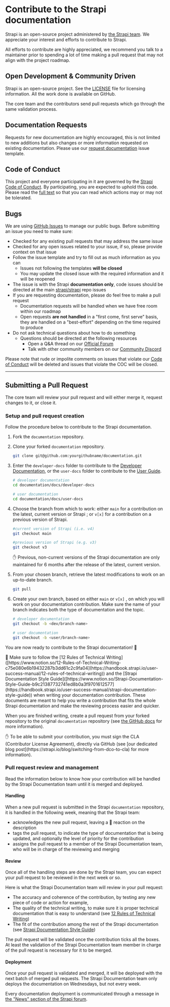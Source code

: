 # Contribute to the Strapi documentation

Strapi is an open-source project administered by [the Strapi team](https://strapi.io/company). We appreciate your interest and efforts to contribute to Strapi.

All efforts to contribute are highly appreciated, we recommend you talk to a maintainer prior to spending a lot of time making a pull request that may not align with the project roadmap.

## Open Development & Community Driven

Strapi is an open-source project. See the [LICENSE](https://github.com/strapi/documentation/blob/main/LICENSE) file for licensing information. All the work done is available on GitHub.

The core team and the contributors send pull requests which go through the same validation process.

## Documentation Requests

Requests for new documentation are highly encouraged, this is not limited to new additions but also changes or more information requested on existing documentation. Please use our [request documentation](https://github.com/strapi/documentation/issues/new?template=DOC_REQUEST.md&title%5B%5D=REQUEST) issue template.

## Code of Conduct

This project and everyone participating in it are governed by the [Strapi Code of Conduct](CODE_OF_CONDUCT.md). By participating, you are expected to uphold this code. Please read the [full text](CODE_OF_CONDUCT.md) so that you can read which actions may or may not be tolerated.

## Bugs

We are using [GitHub Issues](https://github.com/strapi/documentation/issues) to manage our public bugs. Before submitting an issue you need to make sure:

- Checked for any existing pull requests that may address the same issue
- Checked for any open issues related to your issue, if so, please provide context on that issue
- Follow the issue template and try to fill out as much information as you can
  - Issues not following the templates **will be closed**
  - You may update the closed issue with the required information and it will be reopened
- The issue is with the Strapi **documentation only**, code issues should be directed at the main [strapi/strapi](https://github.com/strapi/strapi) repo issues
- If you are requesting documentation, please do feel free to make a pull request
  - Documentation requests will be handled when we have free room within our roadmap
  - Open requests **are not handled** in a "first come, first serve" basis, they are handled on a "best-effort" depending on the time required to produce
- Do not ask technical questions about how to do something
  - Questions should be directed at the following resources
    - Open a Q&A thread on our [Official Forum](https://forum.strapi.io)
    - Talk with other community members on our [Community Discord](https://discord.strapi.io)

Please note that rude or impolite comments on issues that violate our [Code of Conduct](./CODE_OF_CONDUCT.md) will be deleted and issues that violate the COC will be closed.

---

## Submitting a Pull Request

The core team will review your pull request and will either merge it, request changes to it, or close it.

### Setup and pull request creation

Follow the procedure below to contribute to the Strapi documentation.

1. Fork the `documentation` repository.
2. Clone your forked `documentation` repository.
    
    ```bash
    git clone git@github.com:yourgithubname/documentation.git
    ```
    
3. Enter the `developer-docs` folder to contribute to the [Developer Documentation](https://strapi.io/documentation/developer-docs/latest/getting-started/introduction.html), or the `user-docs` folder to contribute to the [User Guide](https://strapi.io/documentation/user-docs/latest/getting-started/introduction.html).
    
    ```bash
    # developer documentation
    cd documentation/docs/developer-docs
    
    # user documentation
    cd documentation/docs/user-docs
    ```
    
4. Choose the branch from which to work: either `main` for a contribution on the latest, current version or Strapi ; or `v[x]` for a contribution on a previous version of Strapi.
    
    ```bash
    #current version of Strapi (i.e. v4)
    git checkout main
    
    #previous version of Strapi (e.g. v3)
    git checkout v3
    ```
    
    <aside>
    ✋ Previous, non-current versions of the Strapi documentation are only maintained for 6 months after the release of the latest, current version.
    
    </aside>
    
5. From your chosen branch, retrieve the latest modifications to work on an up-to-date branch.
    
    ```bash
    git pull
    ```
    
6. Create your own branch, based on either `main` or `v[x]` , on which you will work on your documentation contribution. Make sure the name of your branch indicates both the type of documentation and the topic.
    
    ```bash
    # developer documentation
    git checkout -b <dev/branch-name>
    
    # user documentation
    git checkout -b <user/branch-name>
    
    ```
    

You are now ready to contribute to the Strapi documentation! 🚀

<aside>
🤗 Make sure to follow the [12 Rules of Technical Writing]([https://www.notion.so/12-Rules-of-Technical-Writing-c75e080e6b19432287b3dd61c2c9fa04](https://handbook.strapi.io/user-success-manual/12-rules-of-technical-writing)) and the [Strapi Documentation Style Guide]([https://www.notion.so/Strapi-Documentation-Style-Guide-b9c21387732741ed8b0a3f9701612577](https://handbook.strapi.io/user-success-manual/strapi-documentation-style-guide)) when writing your documentation contribution. These documents are meant to help you write a contribution that fits the whole Strapi documentation and make the reviewing process easier and quicker.
</aside>

When you are finished writing, create a pull request from your forked repository to the original `documentation` repository (see [the GitHub docs](https://docs.github.com/en/github/collaborating-with-pull-requests/proposing-changes-to-your-work-with-pull-requests/creating-a-pull-request-from-a-fork) for more information).

<aside>
✋ To be able to submit your contribution, you must sign the CLA (Contributor License Agreement), directly via GitHub (see [our dedicated blog post](https://strapi.io/blog/switching-from-dco-to-cla) for more information).
</aside>

### Pull request review and management

Read the information below to know how your contribution will be handled by the Strapi Documentation team until it is merged and deployed.

#### Handling

When a new pull request is submitted in the Strapi `documentation` repository, it is handled in the following week, meaning that the Strapi team:

- acknowledges the new pull request, leaving a 👀 reaction on the description
- tags the pull request, to indicate the type of documentation that is being updated, and optionally the level of priority for the contribution
- assigns the pull request to a member of the Strapi Documentation team, who will be in charge of the reviewing and merging

#### Review

Once all of the handling steps are done by the Strapi team, you can expect your pull request to be reviewed in the next week or so.

Here is what the Strapi Documentation team will review in your pull request:

- The accuracy and coherence of the contribution, by testing any new piece of code or action for example,
- The quality of the technical writing, to make sure it is proper technical documentation that is easy to understand (see [12 Rules of Technical Writing](https://www.notion.so/12-Rules-of-Technical-Writing-c75e080e6b19432287b3dd61c2c9fa04))
- The fit of the contribution among the rest of the Strapi documentation (see [Strapi Documentation Style Guide](https://www.notion.so/Strapi-Documentation-Style-Guide-b9c21387732741ed8b0a3f9701612577))

The pull request will be validated once the contribution ticks all the boxes. At least the validation of the Strapi Documentation team member in charge of the pull request is necessary for it to be merged.

#### Deployment

Once your pull request is validated and merged, it will be deployed with the next batch of merged pull requests. The Strapi Documentation team only deploys the documentation on Wednesdays, but not every week.

Every documentation deployment is communicated through a message in [the "News" section of the Strapi forum](https://forum.strapi.io/c/news/5).



